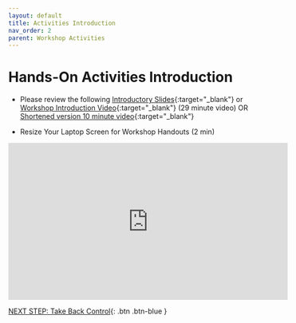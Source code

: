 ```yaml
---
layout: default
title: Activities Introduction
nav_order: 2
parent: Workshop Activities
---
```

# Hands-On Activities Introduction

- Please review the following [Introductory Slides](https://docs.google.com/presentation/d/13iGPsBh_Q6pK-bcpLZ4InsA40T8BQmH8Ko4YxO6a6YI/edit#slide=id.p){:target="_blank"} or [Workshop Introduction Video](https://www.youtube.com/watch?v=5gBJ_ggATZg){:target="_blank"} (29 minute video) OR [Shortened version 10 minute video](https://www.youtube.com/watch?v=pCIzj-5VzWY){:target="_blank"}

- Resize Your Laptop Screen for Workshop Handouts (2 min)
<iframe width="560" height="315" src="https://www.youtube.com/embed/Igk5hZUfzN0" title="YouTube video player" frameborder="0" allow="accelerometer; autoplay; clipboard-write; encrypted-media; gyroscope; picture-in-picture" allowfullscreen></iframe>

[NEXT STEP: Take Back Control](control.html){: .btn .btn-blue }
